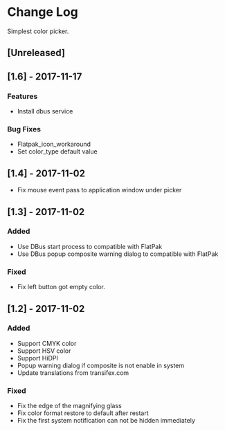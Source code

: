 # Change Log
Simplest color picker.

## [Unreleased]

## [1.6] - 2017-11-17

### Features
- Install dbus service

### Bug Fixes

- Flatpak_icon_workaround
- Set color_type default value

## [1.4] - 2017-11-02
- Fix mouse event pass to application window under picker

## [1.3] - 2017-11-02
### Added
- Use DBus start process to compatible with FlatPak
- Use DBus popup composite warning dialog to compatible with FlatPak

### Fixed
- Fix left button got empty color.

## [1.2] - 2017-11-02
### Added
- Support CMYK color
- Support HSV color
- Support HiDPI
- Popup warning dialog if composite is not enable in system
- Update translations from transifex.com

### Fixed
- Fix the edge of the magnifying glass
- Fix color format restore to default after restart
- Fix the first system notification can not be hidden immediately


